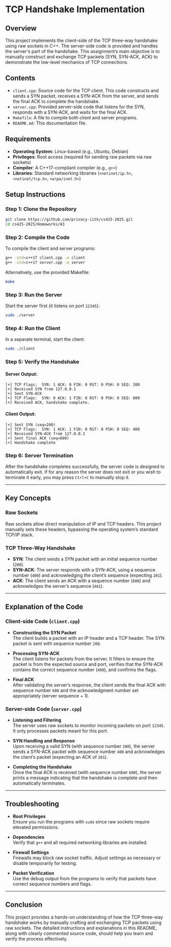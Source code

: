 # TCP Handshake Implementation

## Overview

This project implements the client-side of the TCP three-way handshake using raw sockets in C++. The server-side code is provided and handles the server's part of the handshake. This assignment’s main objective is to manually construct and exchange TCP packets (SYN, SYN-ACK, ACK) to demonstrate the low-level mechanics of TCP connections.

## Contents

- `client.cpp`: Source code for the TCP client. This code constructs and sends a SYN packet, receives a SYN-ACK from the server, and sends the final ACK to complete the handshake.
- `server.cpp`: Provided server-side code that listens for the SYN, responds with a SYN-ACK, and waits for the final ACK.
- `Makefile`: A file to compile both client and server programs.
- `README.md`: This documentation file.

## Requirements

- **Operating System**: Linux-based (e.g., Ubuntu, Debian)
- **Privileges**: Root access (required for sending raw packets via raw sockets)
- **Compiler**: A C++17-compliant compiler (e.g., `g++`)
- **Libraries**: Standard networking libraries (`<netinet/ip.h>`, `<netinet/tcp.h>`, `<arpa/inet.h>`)

## Setup Instructions

### Step 1: Clone the Repository

```bash
git clone https://github.com/privacy-iitk/cs425-2025.git
cd cs425-2025/Homeworks/A3
```

### Step 2: Compile the Code

To compile the client and server programs:

```bash
g++ -std=c++17 client.cpp -o client
g++ -std=c++17 server.cpp -o server
```

Alternatively, use the provided Makefile:

```bash
make
```

### Step 3: Run the Server

Start the server first (it listens on port `12345`):

```bash
sudo ./server
```

### Step 4: Run the Client

In a separate terminal, start the client:

```bash
sudo ./client
```

### Step 5: Verify the Handshake

#### Server Output:

```
[+] TCP Flags:  SYN: 1 ACK: 0 FIN: 0 RST: 0 PSH: 0 SEQ: 200
[+] Received SYN from 127.0.0.1
[+] Sent SYN-ACK
[+] TCP Flags:  SYN: 0 ACK: 1 FIN: 0 RST: 0 PSH: 0 SEQ: 600
[+] Received ACK, handshake complete.
```

#### Client Output:

```
[+] Sent SYN (seq=200)
[+] TCP Flags:  SYN: 1 ACK: 1 FIN: 0 RST: 0 PSH: 0 SEQ: 400
[+] Received SYN-ACK from 127.0.0.1
[+] Sent final ACK (seq=600)
[+] Handshake complete
```

### Step 6: Server Termination

After the handshake completes successfully, the server code is designed to automatically exit. If for any reason the server does not exit or you wish to terminate it early, you may press `Ctrl+C` to manually stop it.

---

## Key Concepts

### Raw Sockets

Raw sockets allow direct manipulation of IP and TCP headers. This project manually sets these headers, bypassing the operating system’s standard TCP/IP stack.

### TCP Three-Way Handshake

- **SYN**: The client sends a SYN packet with an initial sequence number (`200`).
- **SYN-ACK**: The server responds with a SYN-ACK, using a sequence number (`400`) and acknowledging the client’s sequence (expecting `201`).
- **ACK**: The client sends an ACK with a sequence number (`600`) and acknowledges the server’s sequence (`401`).

---

## Explanation of the Code

### Client-side Code (`client.cpp`)

- **Constructing the SYN Packet**  
  The client builds a packet with an IP header and a TCP header. The SYN packet is sent with sequence number `200`.

- **Processing SYN-ACK**  
  The client listens for packets from the server. It filters to ensure the packet is from the expected source and port, verifies that the SYN-ACK contains the correct sequence number (`400`), and confirms the flags.

- **Final ACK**  
  After validating the server’s response, the client sends the final ACK with sequence number `600` and the acknowledgment number set appropriately (server sequence + 1).

### Server-side Code (`server.cpp`)

- **Listening and Filtering**  
  The server uses raw sockets to monitor incoming packets on port `12345`. It only processes packets meant for this port.

- **SYN Handling and Response**  
  Upon receiving a valid SYN (with sequence number `200`), the server sends a SYN-ACK packet with sequence number `400` and acknowledges the client’s packet (expecting an ACK of `201`).

- **Completing the Handshake**  
  Once the final ACK is received (with sequence number `600`), the server prints a message indicating that the handshake is complete and then automatically terminates.

---

## Troubleshooting

- **Root Privileges**  
  Ensure you run the programs with `sudo` since raw sockets require elevated permissions.

- **Dependencies**  
  Verify that `g++` and all required networking libraries are installed.

- **Firewall Settings**  
  Firewalls may block raw socket traffic. Adjust settings as necessary or disable temporarily for testing.

- **Packet Verification**  
  Use the debug output from the programs to verify that packets have correct sequence numbers and flags.

---

## Conclusion

This project provides a hands-on understanding of how the TCP three-way handshake works by manually crafting and exchanging TCP packets using raw sockets. The detailed instructions and explanations in this README, along with clearly commented source code, should help you learn and verify the process effectively.

